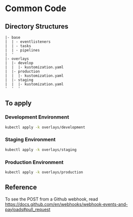 # Common Code

## Directory Structures

```text
|- base
|  | - eventlisteners
|  | - tasks
|  | - pipelines
|  '
|- overlays
|  |- develop
|  |  |- kustomization.yaml
|  |- production
|  |  |- kustomization.yaml
|  |- staging
|  |  |- kustomization.yaml
'  '  '
```

## To apply

### Development Environment

```sh
kubectl apply -k overlays/development
```

### Staging Environment

```sh
kubectl apply -k overlays/staging
```

### Production Environment

```sh
kubectl apply -k overlays/production
```

## Reference

To see the POST from a Github webhook, read
<https://docs.github.com/en/webhooks/webhook-events-and-payloads#pull_request>

